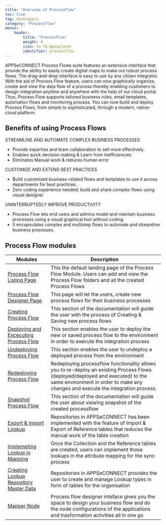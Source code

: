 ```yaml
---
title: "Overview of ProcessFlow"
toc: true
tag: developers
category: "Processflow"
menus: 
    header:
        title: "ProcessFlow"
        weight: 4
        icon: fa fa-wpexplorer
        identifier: processflow
---
```


APPSeCONNECT Process Flows suite features an extensive interface that provide the ability to easily create digital maps 
to make out robust process flows. The drag-and-drop interface is easy to use by any citizen integrator. With the aid of 
Process Flow feature, users can now graphically organize, create and view the data flow of a process thereby enabling 
customers to design integration anytime and anywhere with the help of our cloud portal. Thus, Process Flow supports 
tailored business rules, email templates, automation flows and monitoring process. You can now build and deploy 
Process Flows, from simple to sophisticated, through a modern, native-cloud platform.

## Benefits of using Process Flows

STREAMLINE AND AUTOMATE COMPLEX BUSINESS PROCESSES
* Provide expertise and team collaboration to sell more effectively.
* Enables quick decision making & Learn from inefficiencies
* Eliminates Manual work & reduces human error

CUSTOMIZE AND EXTEND BEST PRACTICES
* Build customized business-related flows and templates to use it across departments for best practices.
* Zero coding experience needed; build and share complex flows using visual designer

UNINTERRUPTEDLY IMPROVE PRODUCTIVITY
* Process Flow lets end users and admins model and maintain business processes using a visual graphical tool without coding.
* It encapsulates complex and multistep flows to automate and streamline business processes.

## Process Flow modules

|Modules| Description|  
|-------|-----------------------------------------------------|  
|[Process Flow Listing Page](/processflow/processflow-listing-page/) | This the default landing page of the Process Flow Module. Users can add and view the Process Flow folders and all the created Process Flows|         
|[Process Flow Designer Page](/processflow/designer-processflow/) | This page will let the users, create new process flows for their business processes|      
|[Creating Process Flow](/processflow/creating-processflow/) |This section of the documentation will guide the user with the process of Creating & Saving new process flows|          
|[Deploying and Excecuting Process Flow](/processflow/deploying-and-executing-processfloww/) | This section enables the user to deploy the new or saved process flow to the environment in order to execute the integration process|          
|[Undeploying Process Flow](/processflow/deploying-and-executing-processfloww/#undeploy-process-flow-from-environment) | This section enables the user to undeploy a deployed process from the environment|    
|[Redeploying Process Flow](/processflow/redeploying-processflow/) | Redeploying processflow functionality allows you to re-deploy an existing Process Flows (deployed/deployed and executed) to the same environment in order to make any changes and execute the integration process|      
|[Snapshot Process Flow](/processflow/snapshot-processflow/) | This section of the documentation will guide the user about viewing snapshot of the created processflow|      
|[Export & Import Lookup](/processflow/export-and-import-lookup/) | Repositories in APPSeCONNECT has been implemented with the feature of Import & Export of Reference tables that reduces the manual work of the table creation|        
|[Implemeting Lookup in Mapping](/processflow/implementing-lookup-in-mapping/) | Once the Collection and the Reference tables are created, users can implement those lookups in the attribute mapping for the sync process|   
|[Creating Lookup Repository Master Data](/processflow/Lookup-repository-masterdata/) | Repositories in APPSeCONNECT provides the user to create and manage Lookup types in form of tables for the organisation|        
|[Mapper Node](/processflow/working-with-mapper/) | Process flow designer inteface gives you the space to design your business flow and do the node configurations of the applications and trasformation activities all in one go|  



  